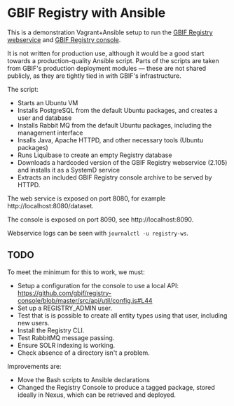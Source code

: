 # GBIF Registry with Ansible

This is a demonstration Vagrant+Ansible setup to run the [GBIF Registry webservice](https://github.com/gbif/registry) and [GBIF Registry console](https://github.com/gbif/registry-console).

It is not written for production use, although it would be a good start towards a production-quality Ansible script.  Parts of the scripts are taken from GBIF's production deployment modules — these are not shared publicly, as they are tightly tied in with GBIF's infrastructure.

The script:

* Starts an Ubuntu VM
* Installs PostgreSQL from the default Ubuntu packages, and creates a user and database
* Installs Rabbit MQ from the default Ubuntu packages, including the management interface
* Insalls Java, Apache HTTPD, and other necessary tools (Ubuntu packages)
* Runs Liquibase to create an empty Registry database
* Downloads a hardcoded version of the GBIF Registry webservice (2.105) and installs it as a SystemD service
* Extracts an included GBIF Registry console archive to be served by HTTPD.

The web service is exposed on port 8080, for example http://localhost:8080/dataset.

The console is exposed on port 8090, see http://localhost:8090.

Webservice logs can be seen with `journalctl -u registry-ws`.

## TODO

To meet the minimum for this to work, we must:

* Setup a configuration for the console to use a local API: https://github.com/gbif/registry-console/blob/master/src/api/util/config.js#L44
* Set up a REGISTRY_ADMIN user.
* Test that is is possible to create all entity types using that user, including new users.
* Install the Registry CLI.
* Test RabbitMQ message passing.
* Ensure SOLR indexing is working.
* Check absence of a directory isn't a problem.

Improvements are:

* Move the Bash scripts to Ansible declarations
* Changed the Registry Console to produce a tagged package, stored ideally in Nexus, which can be retrieved and deployed.
